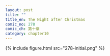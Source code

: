 ```yaml
---
layout: post
title: ""
title_en: The Night after Christmas
comic_no: 278
comic_ch: 第十章
category: chapter10
---
```

{% include figure.html src="278-initial.png" %}
